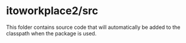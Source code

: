 # itoworkplace2/src

This folder contains source code that will automatically be added to the classpath when
the package is used.
